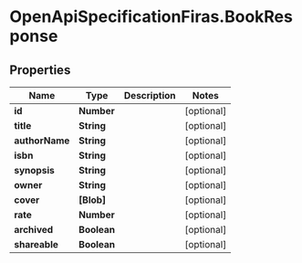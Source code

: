 # OpenApiSpecificationFiras.BookResponse

## Properties

Name | Type | Description | Notes
------------ | ------------- | ------------- | -------------
**id** | **Number** |  | [optional] 
**title** | **String** |  | [optional] 
**authorName** | **String** |  | [optional] 
**isbn** | **String** |  | [optional] 
**synopsis** | **String** |  | [optional] 
**owner** | **String** |  | [optional] 
**cover** | **[Blob]** |  | [optional] 
**rate** | **Number** |  | [optional] 
**archived** | **Boolean** |  | [optional] 
**shareable** | **Boolean** |  | [optional] 


